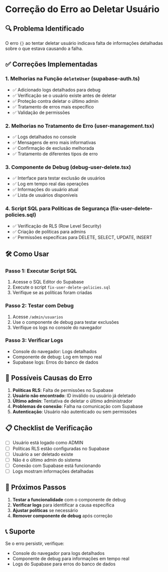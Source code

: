 # Correção do Erro ao Deletar Usuário

## 🔍 **Problema Identificado**

O erro `{}` ao tentar deletar usuário indicava falta de informações detalhadas sobre o que estava causando a falha.

## ✅ **Correções Implementadas**

### 1. **Melhorias na Função `deleteUser` (supabase-auth.ts)**

- ✅ Adicionado logs detalhados para debug
- ✅ Verificação se o usuário existe antes de deletar
- ✅ Proteção contra deletar o último admin
- ✅ Tratamento de erros mais específico
- ✅ Validação de permissões

### 2. **Melhorias no Tratamento de Erro (user-management.tsx)**

- ✅ Logs detalhados no console
- ✅ Mensagens de erro mais informativas
- ✅ Confirmação de exclusão melhorada
- ✅ Tratamento de diferentes tipos de erro

### 3. **Componente de Debug (debug-user-delete.tsx)**

- ✅ Interface para testar exclusão de usuários
- ✅ Log em tempo real das operações
- ✅ Informações do usuário atual
- ✅ Lista de usuários disponíveis

### 4. **Script SQL para Políticas de Segurança (fix-user-delete-policies.sql)**

- ✅ Verificação de RLS (Row Level Security)
- ✅ Criação de políticas para admins
- ✅ Permissões específicas para DELETE, SELECT, UPDATE, INSERT

## 🛠️ **Como Usar**

### **Passo 1: Executar Script SQL**

1. Acesse o SQL Editor do Supabase
2. Execute o script `fix-user-delete-policies.sql`
3. Verifique se as políticas foram criadas

### **Passo 2: Testar com Debug**

1. Acesse `/admin/usuarios`
2. Use o componente de debug para testar exclusões
3. Verifique os logs no console do navegador

### **Passo 3: Verificar Logs**

- Console do navegador: Logs detalhados
- Componente de debug: Log em tempo real
- Supabase logs: Erros do banco de dados

## 🔧 **Possíveis Causas do Erro**

1. **Políticas RLS**: Falta de permissões no Supabase
2. **Usuário não encontrado**: ID inválido ou usuário já deletado
3. **Último admin**: Tentativa de deletar o último administrador
4. **Problemas de conexão**: Falha na comunicação com Supabase
5. **Autenticação**: Usuário não autenticado ou sem permissões

## 📋 **Checklist de Verificação**

- [ ] Usuário está logado como ADMIN
- [ ] Políticas RLS estão configuradas no Supabase
- [ ] Usuário a ser deletado existe
- [ ] Não é o último admin do sistema
- [ ] Conexão com Supabase está funcionando
- [ ] Logs mostram informações detalhadas

## 🚀 **Próximos Passos**

1. **Testar a funcionalidade** com o componente de debug
2. **Verificar logs** para identificar a causa específica
3. **Ajustar políticas** se necessário
4. **Remover componente de debug** após correção

## 📞 **Suporte**

Se o erro persistir, verifique:

- Console do navegador para logs detalhados
- Componente de debug para informações em tempo real
- Logs do Supabase para erros do banco de dados
